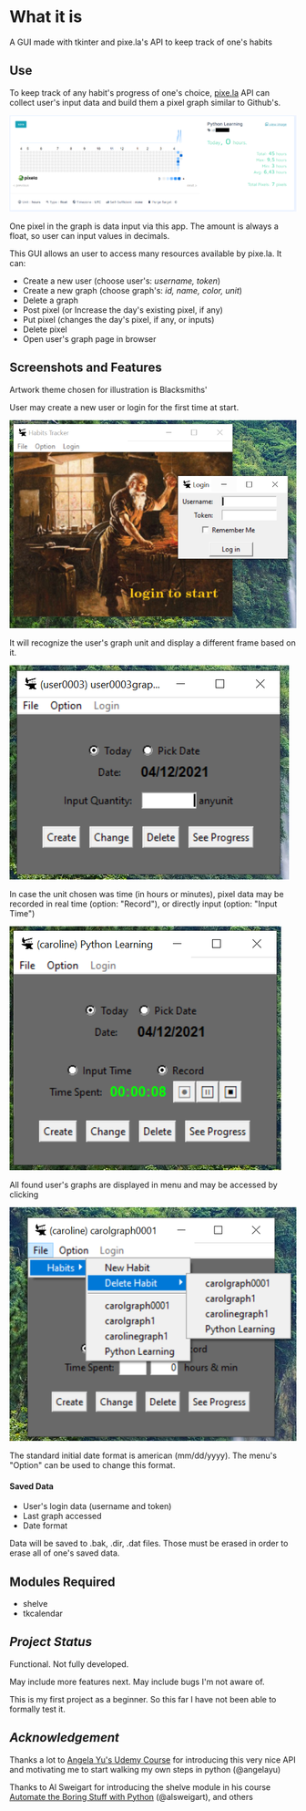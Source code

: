 # What it is

A GUI made with tkinter and pixe.la's API to keep track of one's habits

## Use

To keep track of any habit's progress of one's choice, [pixe.la](pixe.la) API can collect user's input data and build them a pixel graph similar to Github's.

![Pixela Graph](https://github.com/cgodevs/habit-tracker/blob/master/img/screenshots/tempsnip.png)

One pixel in the graph is data input via this app. The amount is always a float, so user can input values in decimals.

This GUI allows an user to access many resources available by pixe.la. It can:

- Create a new user (choose user's: *username, token*)
- Create a new graph (choose graph's: *id, name, color, unit*)
- Delete a graph
- Post pixel (or Increase the day's existing pixel, if any)
- Put pixel (changes the day's pixel, if any, or inputs)
- Delete pixel
- Open user's graph page in browser

## Screenshots and Features

Artwork theme chosen for illustration is Blacksmiths'

User may create a new user or login for the first time at start.

![Login Screen](https://github.com/cgodevs/habit-tracker/blob/master/img/screenshots/login_screen.PNG)

It will recognize the user's graph unit and display a different frame based on it.

![Logged Screen non-time unit](https://github.com/cgodevs/habit-tracker/blob/master/img/screenshots/user_logged_any_unit.PNG)

In case the unit chosen was time (in hours or minutes), pixel data may be recorded in real time (option: "Record"), or directly input (option: "Input Time")

![Record Frame](https://github.com/cgodevs/habit-tracker/blob/master/img/screenshots/record_frame.PNG)

All found user's graphs are displayed in menu and may be accessed by clicking

![Features](https://github.com/cgodevs/habit-tracker/blob/master/img/screenshots/features.png)

The standard initial date format is american (mm/dd/yyyy). The menu's "Option" can be used to change this format.

#### Saved Data

- User's login data (username and token)
- Last graph accessed
- Date format

Data will be saved to .bak, .dir, .dat files. Those must be erased in order to erase all of one's saved data.

## Modules Required

- shelve
- tkcalendar

## *Project Status*

Functional. Not fully developed.

May include more features next. May include bugs I'm not aware of. 

This is my first project as a beginner. So this far I have not been able to formally test it.

## *Acknowledgement*

Thanks a lot to [Angela Yu's Udemy Course](https://www.udemy.com/course/100-days-of-code/) for introducing this very nice API and motivating me to start walking my own steps in python (@angelayu)

Thanks to Al Sweigart for introducing the shelve module in his course [Automate the Boring Stuff with Python](https://www.udemy.com/course/automate/) (@alsweigart), and others
